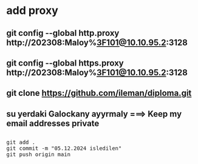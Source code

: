 # add proxy 
## git config --global http.proxy http://202308:Maloy%3F101@10.10.95.2:3128
## git config --global https.proxy http://202308:Maloy%3F101@10.10.95.2:3128
## git clone https://github.com/ileman/diploma.git
## su yerdaki Galockany ayyrmaly ===> Keep my email addresses private
##
<pre>
git add .
git commit -m "05.12.2024 isledilen"
git push origin main
</pre>
##
